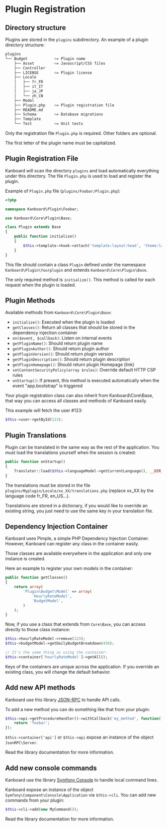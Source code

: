 Plugin Registration
===================

Directory structure
-------------------

Plugins are stored in the `plugins` subdirectory. An example of a plugin directory structure:

```bash
plugins
└── Budget            <= Plugin name
    ├── Asset         <= Javascript/CSS files
    ├── Controller
    ├── LICENSE       <= Plugin license
    ├── Locale
    │   ├── fr_FR
    │   ├── it_IT
    │   ├── ja_JP
    │   └── zh_CN
    ├── Model
    ├── Plugin.php    <= Plugin registration file
    ├── README.md
    ├── Schema        <= Database migrations
    ├── Template
    └── Test          <= Unit tests
```

Only the registration file `Plugin.php` is required. Other folders are optional.

The first letter of the plugin name must be capitalized.

Plugin Registration File
------------------------

Kanboard will scan the directory `plugins` and load automatically everything under this directory. The file `Plugin.php` is used to load and register the plugin.

Example of `Plugin.php` file (`plugins/Foobar/Plugin.php`):

```php
<?php

namespace Kanboard\Plugin\Foobar;

use Kanboard\Core\Plugin\Base;

class Plugin extends Base
{
    public function initialize()
    {
        $this->template->hook->attach('template:layout:head', 'theme:layout/head');
    }
}
```

This file should contain a class `Plugin` defined under the namespace `Kanboard\Plugin\Yourplugin` and extends `Kanboard\Core\Plugin\Base`.

The only required method is `initialize()`. This method is called for each request when the plugin is loaded.

Plugin Methods
--------------

Available methods from `Kanboard\Core\Plugin\Base`:

- `initialize()`: Executed when the plugin is loaded
- `getClasses()`: Return all classes that should be stored in the dependency injection container
- `on($event, $callback)`: Listen on internal events
- `getPluginName()`: Should return plugin name
- `getPluginAuthor()`: Should return plugin author
- `getPluginVersion()`: Should return plugin version
- `getPluginDescription()`: Should return plugin description
- `getPluginHomepage()`: Should return plugin Homepage (link)
- `setContentSecurityPolicy(array $rules)`: Override default HTTP CSP rules
- `onStartup()`: If present, this method is executed automatically when the event "app.bootstrap" is triggered

Your plugin registration class can also inherit from Kanboard\Core\Base, that way you can access all classes and methods of Kanboard easily.

This example will fetch the user #123:

```php
$this->user->getById(123);
```

Plugin Translations
-------------------

Plugin can be translated in the same way as the rest of the application. You must load the translations yourself when the session is created:

```php
public function onStartup()
{
    Translator::load($this->languageModel->getCurrentLanguage(), __DIR__.'/Locale');
}
```

The translations must be stored in the file `plugins/Myplugin/Locale/xx_XX/translations.php` (replace xx_XX by the language code fr_FR, en_US...).

Translations are stored in a dictionary, if you would like to override an existing string, you just need to use the same key in your translation file.

Dependency Injection Container
------------------------------

Kanboard uses Pimple, a simple PHP Dependency Injection Container. However, Kanboard can register any class in the container easily.

Those classes are available everywhere in the application and only one instance is created.

Here an example to register your own models in the container:

```php
public function getClasses()
{
    return array(
        'Plugin\Budget\Model' => array(
            'HourlyRateModel',
            'BudgetModel',
        )
    );
}
```

Now, if you use a class that extends from `Core\Base`, you can access directly to those class instance:

```php
$this->hourlyRateModel->remove(123);
$this->budgetModel->getDailyBudgetBreakdown(456);

// It's the same thing as using the container:
$this->container['hourlyRateModel']->getAll();
```

Keys of the containers are unique across the application. If you override an existing class, you will change the default behavior.

Add new API methods
-------------------

Kanboard use this library [JSON-RPC](https://github.com/fguillot/JsonRPC) to handle API calls.

To add a new method you can do something like that from your plugin:

```php
$this->api->getProcedureHandler()->withCallback('my_method', function() {
    return 'foobar';
});
```

`$this->container['api']` or `$this->api` expose an instance of the object `JsonRPC\Server`.

Read the library documentation for more information.

Add new console commands
------------------------

Kanboard use the library [Symfony Console](http://symfony.com/doc/current/components/console/introduction.html) to handle local command lines.

Kanboard expose an instance of the object `Symfony\Component\Console\Application` via `$this->cli`. 
You can add new commands from your plugin:

```php
$this->cli->add(new MyCommand());
```

Read the library documentation for more information.
